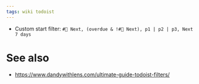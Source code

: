 ```yaml
---
tags: wiki todoist
---
```


- Custom start filter: `#🚀 Next, (overdue & !#🚀 Next), p1 | p2 | p3, Next 7 days`

# See also

- https://www.dandywithlens.com/ultimate-guide-todoist-filters/

